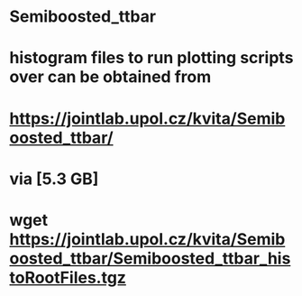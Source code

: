 # Semiboosted_ttbar
# histogram files to run plotting scripts over can be obtained from
# https://jointlab.upol.cz/kvita/Semiboosted_ttbar/
# via [5.3 GB]
# wget https://jointlab.upol.cz/kvita/Semiboosted_ttbar/Semiboosted_ttbar_histoRootFiles.tgz

